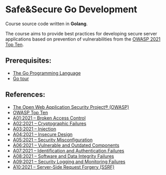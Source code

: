 # Safe&Secure Go Development

Course source code written in **Golang**.

The course aims to provide best practices for developing secure server 
applications based on prevention of vulnerabilities from the 
[OWASP 2021 Top Ten](https://owasp.org/Top10/A01_2021-Broken_Access_Control/).

## Prerequisites:
- [The Go Programming Language](https://go.dev/)
- [Go tour](https://go.dev/tour/welcome/1)

## References:
- [The Open Web Application Security Project® (OWASP)](https://owasp.org/)
- [OWASP Top Ten](https://owasp.org/Top10/)
- [A01:2021 – Broken Access Control](https://owasp.org/Top10/A01_2021-Broken_Access_Control/)
- [A02:2021 – Cryptographic Failures](https://owasp.org/Top10/A02_2021-Cryptographic_Failures/)
- [A03:2021 – Injection](https://owasp.org/Top10/A03_2021-Injection/)
- [A04:2021 – Insecure Design](https://owasp.org/Top10/A04_2021-Insecure_Design/)
- [A05:2021 – Security Misconfiguration](https://owasp.org/Top10/A05_2021-Security_Misconfiguration/)
- [A06:2021 – Vulnerable and Outdated Components](https://owasp.org/Top10/A06_2021-Vulnerable_and_Outdated_Components/)
- [A07:2021 – Identification and Authentication Failures](https://owasp.org/Top10/A07_2021-Identification_and_Authentication_Failures/)
- [A08:2021 – Software and Data Integrity Failures](https://owasp.org/Top10/A08_2021-Software_and_Data_Integrity_Failures/)
- [A09:2021 – Security Logging and Monitoring Failures](https://owasp.org/Top10/A09_2021-Security_Logging_and_Monitoring_Failures/)
- [A10:2021 – Server-Side Request Forgery (SSRF)](https://owasp.org/Top10/A10_2021-Server-Side_Request_Forgery_%28SSRF%29/)